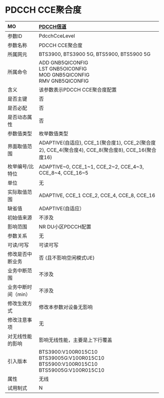 # PDCCH CCE聚合度<table><thread><tr><th align = "left">MO</th><th align = "left"><a href = "index.html#PDCCH CCE聚合度-6">PDCCH信道</a></td></tr></thread><tbody><tr><td>参数ID</td><td>PdcchCceLevel</td></tr><tr><td>参数名称</td><td>PDCCH CCE聚合度</td></tr><tr><td>所属网元</td><td>BTS3900, BTS3900 5G, BTS5900, BTS5900 5G</td></tr><tr><td>所属命令</td><td>ADD GNB5QICONFIG<br>LST GNB5OICONFIG<br>MOD GNB5QICONFIG<br>RMV GNB5QICONFIG</td></tr><tr><td>含义</td><td>该参数表示PDCCH CCE聚合度配置</td></tr><tr><td>是否主键</td><td>否</td></tr><tr><td>是否必配</td><td>否</td></tr><tr><td>是否动态属性</td><td>否</td></tr><tr><td>参数值类型</td><td>枚举数值类型</td></tr><tr><td>界面取值范围</td><td>ADAPTIVE(自适应),
CCE_1(聚合度1),
CCE_2(聚合度2),
CCE_4(聚合度4),
CCE_8(聚合度8),
CCE_16(聚合度16)</td></tr><tr><td>枚举编号/比特位</td><td>ADAPTIVE~0, CCE_1~1,
CCE_2~2,
CCE_4~3,
CCE_8~4,
CCE_16~5</td></tr><tr><td>单位</td><td>无</td></tr><tr><td>实际取值范围</td><td>ADAPTIVE,
CCE_1
CCE_2,
CCE_4,
CCE_8,
CCE_16</td></tr><tr><td>缺省值</td><td>ADAPTIVE(自适应）</td></tr><tr><td>初始值来源</td><td>不涉及</td></tr><tr><td>影响范围</td><td>NR DU小区PDCCH配置</td></tr><tr><td>参数关系</td><td>无</td></tr><tr><td>可读/可写</td><td>可读可写</td></tr><tr><td>修改是否中断业务</td><td>否 (且不影响空闲模式UE)</td></tr><tr><td>业务中断范围</td><td>不涉及</td></tr><tr><td>业务中断时间（min）</td><td>不涉及</td></tr><tr><td>修改生效方式</td><td>修改本参数对设备无影响</td></tr><tr><td>修改注意事项</td><td>无</td></tr><tr><td>对无线性能的影响</td><td>影响无线性能，主要是上下行覆盖</td></tr><tr><td>引入版本</td><td>BTS3900:V100R015C10<br>BTS39005G:V100R015C10<br>BTS5900:V100R015C10<br>BTS59005G:V100R015C10</td></tr><tr><td>属性</td><td>无线</td></tr><tr><td>试用制式</td><td>N</td></tr></tbody></table>